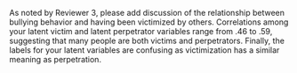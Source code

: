 As noted by Reviewer 3, please add discussion of the relationship
between bullying behavior and having been victimized by others.
Correlations among your latent victim and latent perpetrator variables
range from .46 to .59, suggesting that many people are both victims and
perpetrators. Finally, the labels for your latent variables are
confusing as victimization has a similar meaning as perpetration.
